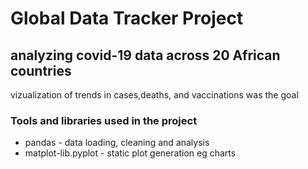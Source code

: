 # Global Data Tracker Project
## analyzing covid-19 data across 20 African countries
<p> vizualization of trends in cases,deaths, and vaccinations was the goal</p>

### Tools and libraries used in the project
<ul>
<li>pandas - data loading, cleaning and analysis</li>
<li>matplot-lib.pyplot - static plot generation eg charts</li>


